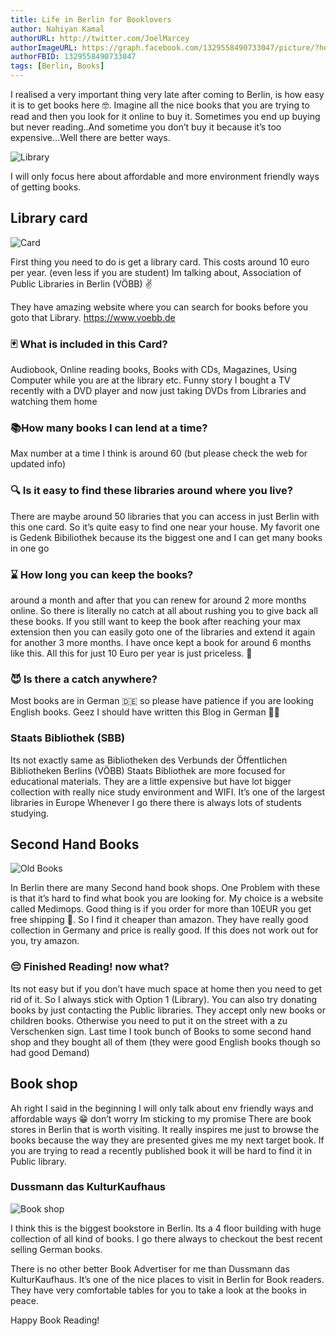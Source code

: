 ```yaml
---
title: Life in Berlin for Booklovers
author: Nahiyan Kamal
authorURL: http://twitter.com/JoelMarcey
authorImageURL: https://graph.facebook.com/1329558490733047/picture/?height=200&width=200
authorFBID: 1329558490733047
tags: [Berlin, Books]
---
```


I realised a very important thing very late after coming to Berlin, is how easy it is to get books here 🤓. Imagine all the nice books that you are trying to read and then you look for it online to buy it. Sometimes you end up buying but never reading..And sometime you don’t buy it because it’s too expensive…Well there are better ways.

![Library](/img/alfons-morales-YLSwjSy7stw-unsplash.jpg)

I will only focus here about affordable and more environment friendly ways of getting books.

## Library card

![Card](/img/tengyart-VgijAV-e97Y-unsplash.jpg)

First thing you need to do is get a library card. This costs around 10 euro per year. (even less if you are student) Im talking about, Association of Public Libraries in Berlin (VÖBB) ✌️

They have amazing website where you can search for books before you goto that Library. https://www.voebb.de

### 🃏 What is included in this Card?

Audiobook, Online reading books, Books with CDs, Magazines, Using Computer while you are at the library etc. Funny story I bought a TV recently with a DVD player and now just taking DVDs from Libraries and watching them home

### 📚How many books I can lend at a time?

Max number at a time I think is around 60 (but please check the web for updated info)

### 🔍 Is it easy to find these libraries around where you live?

There are maybe around 50 libraries that you can access in just Berlin with this one card. So it’s quite easy to find one near your house.
My favorit one is Gedenk Bibiliothek because its the biggest one and I can get many books in one go

### ⌛ How long you can keep the books?

around a month and after that you can renew for around 2 more months online. So there is literally no catch at all about rushing you to give back all these books. If you still want to keep the book after reaching your max extension then you can easily goto one of the libraries and extend it again for another 3 more months.
I have once kept a book for around 6 months like this.
All this for just 10 Euro per year is just priceless. 🤑

### 😈 Is there a catch anywhere?

Most books are in German 🇩🇪 so please have patience if you are looking English books. Geez I should have written this Blog in German 🤦‍♀️

### Staats Bibliothek (SBB)

Its not exactly same as Bibliotheken des Verbunds der Öffentlichen Bibliotheken Berlins (VÖBB)
Staats Bibliothek are more focused for educational materials. They are a little expensive but have lot bigger collection with really nice study environment and WIFI. It’s one of the largest libraries in Europe Whenever I go there there is always lots of students studying.

## Second Hand Books

![Old Books](/img/justin-aikin-K5GXqZd2xTg-unsplash.jpg)

In Berlin there are many Second hand book shops. One Problem with these is that it’s hard to find what book you are looking for. My choice is a website called Medimops. Good thing is if you order for more than 10EUR you get free shipping 🚚. So I find it cheaper than amazon. They have really good collection in Germany and price is really good. If this does not work out for you, try amazon.

### 😔 Finished Reading! now what?

Its not easy but if you don’t have much space at home then you need to get rid of it. So I always stick with Option 1 (Library). You can also try donating books by just contacting the Public libraries. They accept only new books or children books. Otherwise you need to put it on the street with a zu Verschenken sign.
Last time I took bunch of Books to some second hand shop and they bought all of them (they were good English books though so had good Demand)

## Book shop

Ah right I said in the beginning I will only talk about env friendly ways and affordable ways 😁 don’t worry Im sticking to my promise
There are book stores in Berlin that is worth visiting. It really inspires me just to browse the books because the way they are presented gives me my next target book. If you are trying to read a recently published book it will be hard to find it in Public library.

### Dussmann das KulturKaufhaus

![Book shop](/img/jonathan-ford-1a4qe-j1eyA-unsplash.jpg)

I think this is the biggest bookstore in Berlin. Its a 4 floor building with huge collection of all kind of books. I go there always to checkout the best recent selling German books.

There is no other better Book Advertiser for me than Dussmann das KulturKaufhaus. It’s one of the nice places to visit in Berlin for Book readers. They have very comfortable tables for you to take a look at the books in peace.

Happy Book Reading!
